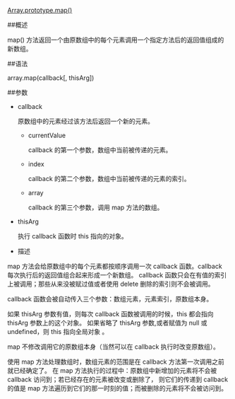 ﻿[Array.prototype.map()](https://developer.mozilla.org/zh-CN/docs/Web/JavaScript/Reference/Global_Objects/Array/map)

##概述

map() 方法返回一个由原数组中的每个元素调用一个指定方法后的返回值组成的新数组。

##语法

array.map(callback[, thisArg])

##参数

* callback

    原数组中的元素经过该方法后返回一个新的元素。

    * currentValue

        callback 的第一个参数，数组中当前被传递的元素。

    * index

      callback 的第二个参数，数组中当前被传递的元素的索引。

    * array

        callback 的第三个参数，调用 map 方法的数组。

* thisArg

    执行 callback 函数时 this 指向的对象。

* 描述

map 方法会给原数组中的每个元素都按顺序调用一次 callback 函数。callback 每次执行后的返回值组合起来形成一个新数组。
 callback 函数只会在有值的索引上被调用；那些从来没被赋过值或者使用 delete 删除的索引则不会被调用。

callback 函数会被自动传入三个参数：数组元素，元素索引，原数组本身。

如果 thisArg 参数有值，则每次 callback 函数被调用的时候，this 都会指向 thisArg 参数上的这个对象。
如果省略了 thisArg 参数,或者赋值为 null 或 undefined，则 this 指向全局对象 。

map 不修改调用它的原数组本身（当然可以在 callback 执行时改变原数组）。

使用 map 方法处理数组时，数组元素的范围是在 callback 方法第一次调用之前就已经确定了。
在 map 方法执行的过程中：原数组中新增加的元素将不会被 callback 访问到；若已经存在的元素被改变或删除了，
则它们的传递到 callback 的值是 map 方法遍历到它们的那一时刻的值；而被删除的元素将不会被访问到。
